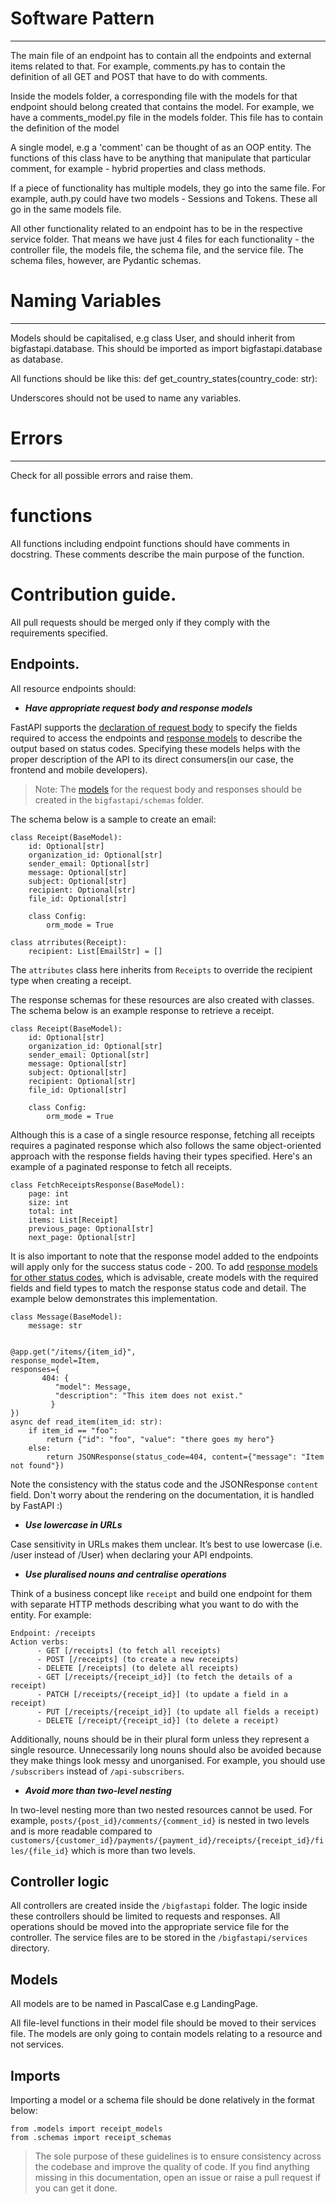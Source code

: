 
# Software Pattern
-----

The main file of an endpoint has to contain all the endpoints and external items related
to that. For example, comments.py has to contain the definition of all GET and POST that
have to do with comments.

Inside the models folder, a corresponding file with the models for that endpoint should belong
created that contains the model. For example, we have a comments_model.py file in the models
folder. This file has to contain the definition of the model

A single model, e.g a 'comment' can be thought of as an OOP entity. The functions of this class
have to be anything that manipulate that particular comment, for example - hybrid properties and class methods.

If a piece of functionality has multiple models, they go into the same file. For example, auth.py could
have two models - Sessions and Tokens. These all go in the same models file.

All other functionality related to an endpoint has to be in the respective service folder. That means we have just 4
files for each functionality - the controller file, the models file, the schema file, and the service file. The schema files, however, are Pydantic schemas.

# Naming Variables
---

Models should be capitalised, e.g class User, and should inherit from bigfastapi.database. This should be
imported as import bigfastapi.database as database.

All functions should be like this: def get_country_states(country_code: str):

Underscores should not be used to name any variables.

# Errors
---

Check for all possible errors and raise them.


# functions

All functions including endpoint functions should have comments in docstring. These comments describe the main purpose of the function.



# Contribution guide.
All pull requests should be merged only if they comply with the requirements specified.

## Endpoints.

All resource endpoints should:

- ***Have appropriate request body and response models***

FastAPI supports the [declaration of request body](https://fastapi.tiangolo.com/tutorial/body/) to specify the fields required to access the endpoints and [response models](https://fastapi.tiangolo.com/tutorial/response-model/) to describe the output based on status codes. Specifying these models helps with the proper description of the API to its direct consumers(in our case, the frontend and mobile developers).

> Note: The [models](https://fastapi.tiangolo.com/tutorial/response-model/) for the request body and responses should be created in the `bigfastapi/schemas` folder.

The schema below is a sample to create an email:

```
class Receipt(BaseModel):
    id: Optional[str]
    organization_id: Optional[str]
    sender_email: Optional[str]
    message: Optional[str]
    subject: Optional[str]
    recipient: Optional[str]
    file_id: Optional[str]

    class Config:
        orm_mode = True

class atrributes(Receipt):
    recipient: List[EmailStr] = []
```

The `attributes` class here inherits from `Receipts` to override the recipient type when creating a receipt.

The response schemas for these resources are also created with classes. The schema below is an example response to retrieve a receipt.

```
class Receipt(BaseModel):
    id: Optional[str]
    organization_id: Optional[str]
    sender_email: Optional[str]
    message: Optional[str]
    subject: Optional[str]
    recipient: Optional[str]
    file_id: Optional[str]

    class Config:
        orm_mode = True
```

Although this is a case of a single resource response, fetching all receipts requires a paginated response which also follows the same object-oriented approach with the response fields having their types specified. Here's an example of a paginated response to fetch all receipts.

```
class FetchReceiptsResponse(BaseModel):
    page: int
    size: int
    total: int
    items: List[Receipt]
    previous_page: Optional[str]
    next_page: Optional[str]
```

It is also important to note that the response model added to the endpoints will apply only for the success status code - 200.  To add [response models for other status codes](https://fastapi.tiangolo.com/advanced/additional-responses/), which is advisable, create models with the required fields and field types to match the response status code and detail. The example below demonstrates this implementation.

```
class Message(BaseModel):
    message: str


@app.get("/items/{item_id}", 
response_model=Item, 
responses={
       404: {
          "model": Message, 
          "description": "This item does not exist."
         }
})
async def read_item(item_id: str):
    if item_id == "foo":
        return {"id": "foo", "value": "there goes my hero"}
    else:
        return JSONResponse(status_code=404, content={"message": "Item not found"})
```

Note the consistency with the status code and the JSONResponse `content` field. Don't worry about the rendering on the documentation, it is handled by FastAPI :)


- ***Use lowercase in URLs***

Case sensitivity in URLs makes them unclear. It’s best to use lowercase (i.e. /user instead of /User) when declaring your API endpoints.

- ***Use pluralised nouns and centralise operations***

Think of a business concept like `receipt` and build one endpoint for them with separate HTTP methods describing what you want to do with the entity. For example:

```
Endpoint: /receipts
Action verbs: 
      - GET [/receipts] (to fetch all receipts)
      - POST [/receipts] (to create a new receipts)
      - DELETE [/receipts] (to delete all receipts)
      - GET [/receipts/{receipt_id}] (to fetch the details of a receipt)
      - PATCH [/receipts/{receipt_id}] (to update a field in a receipt)
      - PUT [/receipts/{receipt_id}] (to update all fields a receipt)
      - DELETE [/receipt/{receipt_id}] (to delete a receipt)
```

Additionally, nouns should be in their plural form unless they represent a single resource. Unnecessarily long nouns should also be avoided because they make things look messy and unorganised. For example, you should use `/subscribers` instead of `/api-subscribers`.
  
- ***Avoid more than two-level nesting***

In two-level nesting more than two nested resources cannot be used. For example, `posts/{post_id}/comments/{comment_id}` is nested in two levels and is more readable compared to `customers/{customer_id}/payments/{payment_id}/receipts/{receipt_id}/files/{file_id}` which is more than two levels.

## Controller logic

All controllers are created inside the `/bigfastapi` folder. The logic inside these controllers should be limited to requests and responses. All operations should be moved into the appropriate service file for the controller. The service files are to be stored in the `/bigfastapi/services` directory.


## Models

All models are to be named in PascalCase e.g LandingPage.

All file-level functions in their model file should be moved to their services file. The models are only going to contain models relating to a resource and not services.

## Imports

Importing a model or a schema file should be done relatively in the format below:

```
from .models import receipt_models
from .schemas import receipt_schemas
```

> The sole purpose of these guidelines is to ensure consistency across the codebase and improve the quality of code. If you find anything missing in this documentation, open an issue or raise a pull request if you can get it done.

